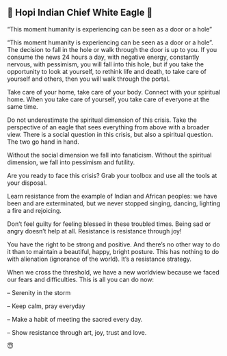 ## 📍 Hopi Indian Chief White Eagle 📍

“This moment humanity is experiencing can be seen as a door or a hole”

“This moment humanity is experiencing can be seen as a door or a hole”. The decision to fall in the hole or walk through the door is up to you. If you consume the news 24 hours a day, with negative energy, constantly nervous, with pessimism, you will fall into this hole, but if you take the opportunity to look at yourself, to rethink life and death, to take care of yourself and others, then you will walk through the portal.

Take care of your home, take care of your body. Connect with your spiritual home. When you take care of yourself, you take care of everyone at the same time.

Do not underestimate the spiritual dimension of this crisis. Take the perspective of an eagle that sees everything from above with a broader view. There is a social question in this crisis, but also a spiritual question. The two go hand in hand.

Without the social dimension we fall into fanaticism. Without the spiritual dimension, we fall into pessimism and futility.

Are you ready to face this crisis? Grab your toolbox and use all the tools at your disposal.

Learn resistance from the example of Indian and African peoples: we have been and are exterminated, but we never stopped singing, dancing, lighting a fire and rejoicing.

Don’t feel guilty for feeling blessed in these troubled times. Being sad or angry doesn’t help at all. Resistance is resistance through joy!

You have the right to be strong and positive. And there’s no other way to do it than to maintain a beautiful, happy, bright posture. This has nothing to do with alienation (ignorance of the world). It’s a resistance strategy.

When we cross the threshold, we have a new worldview because we faced our fears and difficulties. This is all you can do now:

– Serenity in the storm

– Keep calm, pray everyday

– Make a habit of meeting the sacred every day.

– Show resistance through art, joy, trust and love.

😇
